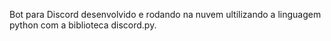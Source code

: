 Bot para Discord desenvolvido e rodando na nuvem ultilizando a linguagem python com a biblioteca discord.py.



